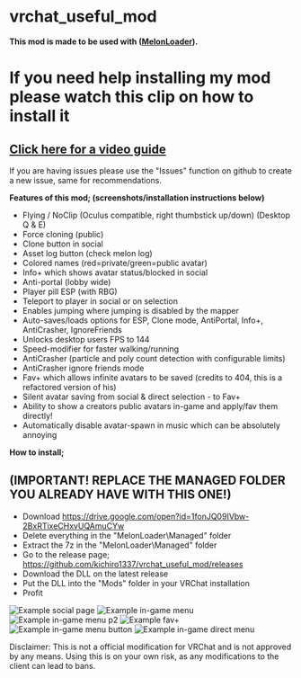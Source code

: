 # vrchat_useful_mod
**This mod is made to be used with ([MelonLoader](https://github.com/HerpDerpinstine/MelonLoader)).**

# **If you need help installing my mod please watch this clip on how to install it** 
## [Click here for a video guide](https://streamable.com/vom3jl)

If you are having issues please use the "Issues" function on github to create a new issue, same for recommendations.

**Features of this mod; (screenshots/installation instructions below)**
- Flying / NoClip (Oculus compatible, right thumbstick up/down) (Desktop Q & E)
- Force cloning (public)
- Clone button in social
- Asset log button (check melon log)
- Colored names (red=private/green=public avatar)
- Info+ which shows avatar status/blocked in social
- Anti-portal (lobby wide)
- Player pill ESP (with RBG)
- Teleport to player in social or on selection
- Enables jumping where jumping is disabled by the mapper
- Auto-saves/loads options for ESP, Clone mode, AntiPortal, Info+, AntiCrasher, IgnoreFriends
- Unlocks desktop users FPS to 144
- Speed-modifier for faster walking/running
- AntiCrasher (particle and poly count detection with configurable limits)
- AntiCrasher ignore friends mode  
- Fav+ which allows infinite avatars to be saved (credits to 404, this is a refactored version of his)
- Silent avatar saving from social & direct selection - to Fav+
- Ability to show a creators public avatars in-game and apply/fav them directly!
- Automatically disable avatar-spawn in music which can be absolutely annoying

**How to install;**
## (IMPORTANT! REPLACE THE MANAGED FOLDER YOU ALREADY HAVE WITH THIS ONE!)
- Download https://drive.google.com/open?id=1fonJQ09IVbw-2BxRTixeCHxvUQAmuCYw
- Delete everything in the "MelonLoader\Managed" folder
- Extract the 7z in the "MelonLoader\Managed" folder
- Go to the release page; https://github.com/kichiro1337/vrchat_useful_mod/releases
- Download the DLL on the latest release
- Put the DLL into the "Mods" folder in your VRChat installation
- Profit



![Example social page](https://i.imgur.com/xcCr993.png)
![Example in-game menu](https://i.imgur.com/uO98ilz.png) 
![Example in-game menu p2](https://i.imgur.com/nDtBDRB.png)
![Example fav+](https://i.imgur.com/xWE8nmj.jpg)
![Example in-game menu button](https://i.imgur.com/NlolOFk.png)
![Example in-game direct menu](https://i.imgur.com/4aEE4gK.png)

Disclaimer:
This is not a official modification for VRChat and is not approved by any means.
Using this is on your own risk, as any modifications to the client can lead to bans.
